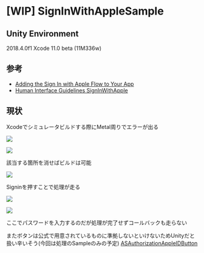 # [WIP] SignInWithAppleSample

## Unity Environment
2018.4.0f1
Xcode 11.0 beta (11M336w)

## 参考
- [Adding the Sign In with Apple Flow to Your App
](https://developer.apple.com/documentation/authenticationservices/adding_the_sign_in_with_apple_flow_to_your_app)
- [Human Interface Guidelines SignInWithApple](https://developer.apple.com/design/human-interface-guidelines/sign-in-with-apple/overview/)

## 現状
Xcodeでシミュレータビルドする際にMetal周りでエラーが出る

![](./.image/img1.png)

![](./.image/img2.png)

該当する箇所を消せばビルドは可能


![](./.image/img3.png)

Signinを押すことで処理が走る

![](./.image/img4.png)

![](./.image/img5.png)

ここでパスワードを入力するのだが処理が完了せずコールバックも走らない

またボタンは公式で用意されているものに準拠しないといけないためUnityだと扱い辛いそう(今回は処理のSampleのみの予定)
[ASAuthorizationAppleIDButton](https://developer.apple.com/documentation/authenticationservices/asauthorizationappleidbutton)